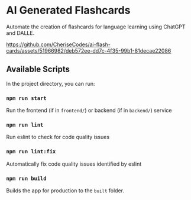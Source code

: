 # AI Generated Flashcards

Automate the creation of flashcards for language learning using ChatGPT and DALLE.

https://github.com/CheriseCodes/ai-flash-cards/assets/51966982/deb572ee-dd7c-4f35-99b1-81decae22086

## Available Scripts

In the project directory, you can run:

### `npm run start`

Run the frontend (if in `frontend/`) or backend (if in `backend/`) service

### `npm run lint`

Run eslint to check for code quality issues

### `npm run lint:fix`

Automatically fix code quality issues identified by eslint

### `npm run build`

Builds the app for production to the `built` folder.

